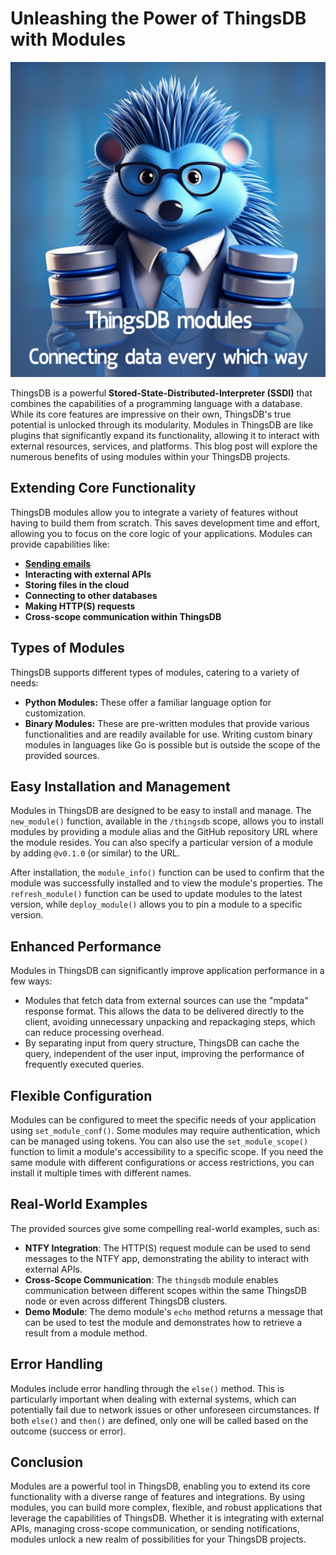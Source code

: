 # Unleashing the Power of ThingsDB with Modules

![](./images/Unleashing_the_Power_of_ThingsDB_with_Modules.png)

ThingsDB is a powerful **Stored-State-Distributed-Interpreter (SSDI)** that combines the capabilities of a programming language with a database. While its core features are impressive on their own, ThingsDB's true potential is unlocked through its modularity. Modules in ThingsDB are like plugins that significantly expand its functionality, allowing it to interact with external resources, services, and platforms. This blog post will explore the numerous benefits of using modules within your ThingsDB projects.

## Extending Core Functionality

ThingsDB modules allow you to integrate a variety of features without having to build them from scratch. This saves development time and effort, allowing you to focus on the core logic of your applications. Modules can provide capabilities like:

- **[Sending emails](https://github.com/thingsdb/module-go-smtp)**
- **Interacting with external APIs**
- **Storing files in the cloud**
- **Connecting to other databases**
- **Making HTTP(S) requests**
- **Cross-scope communication within ThingsDB**

## Types of Modules

ThingsDB supports different types of modules, catering to a variety of needs:

- **Python Modules:** These offer a familiar language option for customization.
- **Binary Modules:** These are pre-written modules that provide various functionalities and are readily available for use. Writing custom binary modules in languages like Go is possible but is outside the scope of the provided sources.

## Easy Installation and Management

Modules in ThingsDB are designed to be easy to install and manage. The `new_module()` function, available in the `/thingsdb` scope, allows you to install modules by providing a module alias and the GitHub repository URL where the module resides. You can also specify a particular version of a module by adding `@v0.1.0` (or similar) to the URL.  

After installation, the `module_info()` function can be used to confirm that the module was successfully installed and to view the module's properties. The `refresh_module()` function can be used to update modules to the latest version, while `deploy_module()` allows you to pin a module to a specific version.

## Enhanced Performance

Modules in ThingsDB can significantly improve application performance in a few ways:

- Modules that fetch data from external sources can use the "mpdata" response format. This allows the data to be delivered directly to the client, avoiding unnecessary unpacking and repackaging steps, which can reduce processing overhead.
- By separating input from query structure, ThingsDB can cache the query, independent of the user input, improving the performance of frequently executed queries.

## Flexible Configuration

Modules can be configured to meet the specific needs of your application using `set_module_conf()`. Some modules may require authentication, which can be managed using tokens. You can also use the `set_module_scope()` function to limit a module's accessibility to a specific scope. If you need the same module with different configurations or access restrictions, you can install it multiple times with different names.

## Real-World Examples

The provided sources give some compelling real-world examples, such as:

- **NTFY Integration**: The HTTP(S) request module can be used to send messages to the NTFY app, demonstrating the ability to interact with external APIs.
- **Cross-Scope Communication**: The `thingsdb` module enables communication between different scopes within the same ThingsDB node or even across different ThingsDB clusters.
- **Demo Module**: The demo module's `echo` method returns a message that can be used to test the module and demonstrates how to retrieve a result from a module method.

## Error Handling

Modules include error handling through the `else()` method. This is particularly important when dealing with external systems, which can potentially fail due to network issues or other unforeseen circumstances. If both `else()` and `then()` are defined, only one will be called based on the outcome (success or error).

## Conclusion

Modules are a powerful tool in ThingsDB, enabling you to extend its core functionality with a diverse range of features and integrations. By using modules, you can build more complex, flexible, and robust applications that leverage the capabilities of ThingsDB. Whether it is integrating with external APIs, managing cross-scope communication, or sending notifications, modules unlock a new realm of possibilities for your ThingsDB projects.
